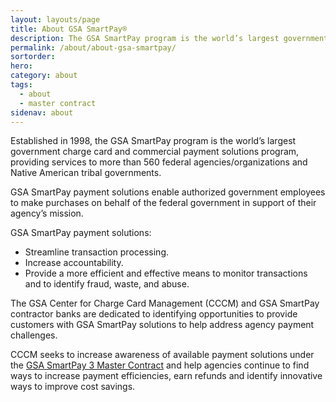 ```yaml
---
layout: layouts/page
title: About GSA SmartPay®
description: The GSA SmartPay program is the world’s largest government charge card and commercial payment solutions program.
permalink: /about/about-gsa-smartpay/
sortorder:
hero:
category: about
tags:
  - about
  - master contract
sidenav: about
---
```


Established in 1998, the GSA SmartPay program is the world’s largest government charge card and commercial payment solutions program, providing services to more than 560 federal agencies/organizations and Native American tribal governments.

GSA SmartPay payment solutions enable authorized government employees to make purchases on behalf of the federal government in support of their agency’s mission.

GSA SmartPay payment solutions:
- Streamline transaction processing.
- Increase accountability.
- Provide a more efficient and effective means to monitor transactions and to identify fraud, waste, and abuse.

The GSA Center for Charge Card Management (CCCM) and GSA SmartPay contractor banks are dedicated to identifying opportunities to provide customers with GSA SmartPay solutions to help address agency payment challenges. 

CCCM seeks to increase awareness of available payment solutions under the [GSA SmartPay 3 Master Contract](https://smartpay.gsa.gov/content/gsa-smartpay-master-contract) and help agencies continue to find ways to increase payment efficiencies, earn refunds and identify innovative ways to improve cost savings.